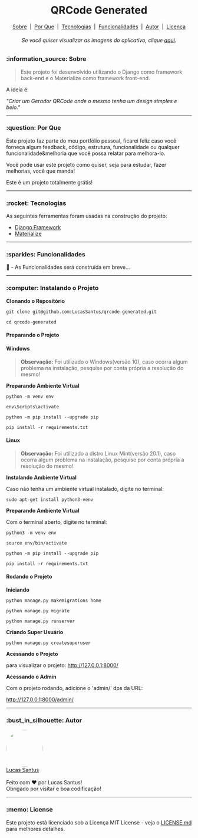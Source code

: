 <h1 align="center">QRCode Generated</h1>

<p align="center">
 <a href="#sobre">Sobre</a> &nbsp;|&nbsp;
 <a href="#porque">Por Que</a> &nbsp;|&nbsp;
 <a href="#tecnologias">Tecnologias</a> &nbsp;|&nbsp;
 <a href="#funcionalidades">Funcionalidades</a> &nbsp;|&nbsp;
 <a href="#autor">Autor</a> &nbsp;|&nbsp;
 <a href="#license">Licença</a>
</p>

<h6 align="center"> 
	Se você quiser visualizar as imagens do aplicativo, clique <a href="github/images/README.md">aqui</a>.
</h6>

<h3 id="sobre">:information_source: Sobre</h3>

> Este projeto foi desenvolvido utilizando o Django como framework back-end e o Materialize como framework front-end. 

A ideia é:

_"Criar um Gerador QRCode onde o mesmo tenha um design simples e belo."_

--------------------------------------------------------------------------------------

<h3 id="porque">:question: Por Que</h3>

Este projeto faz parte do meu portfólio pessoal, ficarei feliz caso você forneça algum feedback, código, estrutura, funcionalidade ou qualquer funcionalidade&melhoria que você possa relatar para melhora-lo.

Você pode usar este projeto como quiser, seja para estudar, fazer melhorias, você que manda!

Este é um projeto totalmente grátis!

--------------------------------------------------------------------------------------

<h3 id="tecnologias">:rocket: Tecnologias</h3>

As seguintes ferramentas foram usadas na construção do projeto:

- [Django Framework](https://www.djangoproject.com/)
- [Materialize](https://materializecss.com/)

--------------------------------------------------------------------------------------

<h3 id="funcionalidades">:sparkles: Funcionalidades</h3>

:construction: - As Funcionalidades será construída em breve...

--------------------------------------------------------------------------------------

<h3 id="instalando">:computer: Instalando o Projeto</h3>

**Clonando o Repositório**

```
git clone git@github.com:LucasSantus/qrcode-generated.git

cd qrcode-generated
```

#### Preparando o Projeto

#### Windows

> **Observação:** Foi utilizado o Windows(versão 10), caso ocorra algum problema na instalação, pesquise por conta própria a resolução do mesmo!

**Preparando Ambiente Virtual**

```
python -m venv env

env\Scripts\activate

python -m pip install --upgrade pip

pip install -r requirements.txt
```

#### Linux

> **Observação:** Foi utilizado a distro Linux Mint(versão 20.1), caso ocorra algum problema na instalação, pesquise por conta própria a resolução do mesmo!

**Instalando Ambiente Virtual**

Caso não tenha um ambiente virtual instalado, digite no terminal:

```
sudo apt-get install python3-venv
```

**Preparando Ambiente Virtual**

Com o terminal aberto, digite no terminal:

```
python3 -m venv env

source env/bin/activate

python -m pip install --upgrade pip

pip install -r requirements.txt
```

#### Rodando o Projeto

**Iniciando**

```
python manage.py makemigrations home

python manage.py migrate

python manage.py runserver
```

**Criando Super Usuário**

```
python manage.py createsuperuser
```
**Acessando o Projeto**

para visualizar o projeto: http://127.0.0.1:8000/


**Acessando o Admin**

Com o projeto rodando, adicione o 'admin/' dps da URL:

http://127.0.0.1:8000/admin/

--------------------------------------------------------------------------------------

<h3 id="autor">:bust_in_silhouette: Autor</h3>

<div align="left"> 
	<a href="https://github.com/LucasSantus">
		<img style="border-radius: 50%;" src="https://github.com/LucasSantus.png" width="100px;" alt=""/>
		<br />
		Lucas Santus
	</a>
</div>
<br />
Feito com ❤️ por Lucas Santus!<br />
Obrigado por visitar e boa codificação!<br />

--------------------------------------------------------------------------------------

<h3 id="license">:memo: License</h3>

Este projeto está licenciado sob a Licença MIT License - veja o [LICENSE.md](https://github.com/LucasSantus/qrcode-generated/blob/master/LICENSE) para melhores detalhes.
